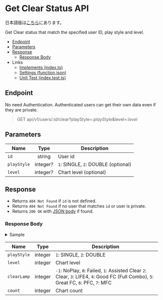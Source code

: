 # Get Clear Status API

日本語版は[こちら](./README-ja.md)にあります。

Get Clear status that match the specified user ID, play style and level.

- [Endpoint](#endpoint)
- [Parameters](#parameters)
- [Response](#response)
  - [Response Body](#response-body)
- Links
  - [Implements (index.ts)](index.ts)
  - [Settings (function.json)](function.json)
  - [Unit Test (index.test.ts)](index.test.ts)

## Endpoint

No need Authentication. Authenticated users can get their own data even if they are private.

> GET api/v1/users/*:id*/clear?playStyle=*:playStyle*&level=*:level*

## Parameters

|Name|Type|Description|
|----|:--:|-----------|
|`id`|string|User id|
|`playStyle`|integer?|`1`: SINGLE, `2`: DOUBLE (optional)|
|`level`|integer?|Chart level (optional)|

## Response

- Returns `404 Not Found` if `id` is not defined.
- Returns `404 Not Found` if no user that matches `id` or user is private.
- Returns `200 OK` with [JSON body](#response-body) if found.

### Response Body

<details>
  <summary>Sample</summary>

```json
[
  {
    "playStyle": 1,
    "level": 1,
    "clearLamp": -1,
    "count": 10
  },
  {
    "playStyle": 1,
    "level": 1,
    "clearLamp": 6,
    "count": 10
  },
  {
    "playStyle": 1,
    "level": 1,
    "clearLamp": 7,
    "count": 20
  }
]
```

</details>

|Name|Type|Description|
|----|:--:|-----------|
|`playStyle`|integer|`1`: SINGLE, `2`: DOUBLE|
|`level`|integer|Chart level|
|`clearLamp`|integer|`-1`: NoPlay, `0`: Failed, `1`: Assisted Clear `2`: Clear, `3`: LIFE4, `4`: Good FC (Full Combo), `5`: Great FC, `6`: PFC, `7`: MFC|
|`count`|integer|Chart count|
